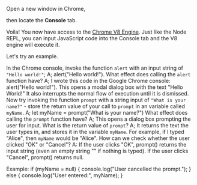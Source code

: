 Open a new window in Chrome,

then locate the **Console** tab.

Voila! You now have access to the [Chrome V8 Engine](https://www.cloudflare.com/en-gb/learning/serverless/glossary/what-is-chrome-v8/).
Just like the Node REPL, you can input JavaScript code into the Console tab and the V8 engine will execute it.

Let's try an example.

In the Chrome console,
invoke the function `alert` with an input string of `"Hello world!"`;
A; alert("Hello world!").
What effect does calling the `alert` function have?
A; I wrote this code in the Google Chrome console: alert("Hello world!").
This opens a modal dialog box with the text "Hello World!" It also interrupts the normal flow of execution until it is dismissed.
Now try invoking the function `prompt` with a string input of `"What is your name?"` - store the return value of your call to `prompt` in an variable called `myName`.
A; let myName = prompt("What is your name?")
What effect does calling the `prompt` function have?
A; This opens a dialog box prompting the user for input.
What is the return value of `prompt`?
A; It returns the text the user types in, and stores it in the variable `myName`.
For example, if I typed "Alice", then `myName` would be "Alice".
How can we check whether the user clicked "OK" or "Cancel"?
A: If the user clicks "OK", prompt() returns the input string (even an empty string "" if nothing is typed).
If the user clicks "Cancel", prompt() returns null.

Example:
if (myName = null) {
  console.log("User cancelled the prompt.");
} else {
  console.log("User entered:", myName);
}